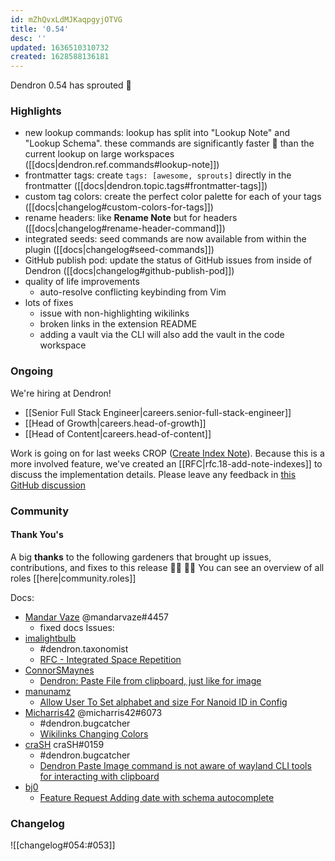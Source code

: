 ```yaml
---
id: mZhQvxLdMJKaqpgyjOTVG
title: '0.54'
desc: ''
updated: 1636510310732
created: 1628588136181
---
```


Dendron 0.54 has sprouted  🌱

### Highlights

- new lookup commands: lookup has split into "Lookup Note" and "Lookup Schema". these commands are significantly faster 🚀 than the current lookup on large workspaces ([[docs|dendron.ref.commands#lookup-note]])
- frontmatter tags: create `tags: [awesome, sprouts]` directly in the frontmatter  ([[docs|dendron.topic.tags#frontmatter-tags]])
- custom tag colors: create the perfect color palette for each of your tags ([[docs|changelog#custom-colors-for-tags]])
- rename headers: like **Rename Note** but for headers ([[docs|changelog#rename-header-command]])
- integrated seeds: seed commands are now available from within the plugin ([[docs|changelog#seed-commands]])
- GitHub publish pod: update the status of GitHub issues from inside of Dendron ([[docs|changelog#github-publish-pod]])
- quality of life improvements
    - auto-resolve conflicting keybinding from Vim 
- lots of fixes
  - issue with non-highlighting wikilinks
  - broken links in the extension README
  - adding a vault via the CLI will also add the vault in the code workspace


### Ongoing 

We're hiring at Dendron!
- [[Senior Full Stack Engineer|careers.senior-full-stack-engineer]]
- [[Head of Growth|careers.head-of-growth]]
- [[Head of Content|careers.head-of-content]]

Work is going on for last weeks CROP ([Create Index Note](https://github.com/dendronhq/dendron/issues/603)).
Because this is a more involved feature, we've created an [[RFC|rfc.18-add-note-indexes]] to discuss the implementation details. Please leave any feedback in [this GitHub discussion](https://github.com/dendronhq/dendron/discussions/1076)

### Community

#### Thank You's

A big **thanks** to the following gardeners that brought up issues, contributions, and fixes to this release :man_farmer: :woman_farmer: 
You can see an overview of all roles [[here|community.roles]]

Docs:
- [Mandar Vaze](https://github.com/mandarvaze) @mandarvaze#4457
  - fixed docs
Issues:
- [imalightbulb](https://github.com/imalightbulb)
    - #dendron.taxonomist
    - [RFC - Integrated Space Repetition](https://github.com/dendronhq/dendron/issues/1109)
- [ConnorSMaynes](https://github.com/ConnorSMaynes)
    - [Dendron: Paste File from clipboard, just like for image](https://github.com/dendronhq/dendron/issues/1090)
- [manunamz](https://github.com/manunamz)
    - [Allow User To Set alphabet and size For Nanoid ID in Config](https://github.com/dendronhq/dendron/issues/1091)
- [Micharris42](https://github.com/micharris42) @micharris42#6073
    - #dendron.bugcatcher
    - [Wikilinks Changing Colors](https://github.com/dendronhq/dendron/issues/1093)
- [craSH](https://github.com/craSH) craSH#0159
    - #dendron.bugcatcher
    - [Dendron Paste Image command is not aware of wayland CLI tools for interacting with clipboard](https://github.com/dendronhq/dendron/issues/1095)
- [bj0](https://github.com/bj0)
    - [Feature Request Adding date with schema autocomplete](https://github.com/dendronhq/dendron/issues/1107)


### Changelog
![[changelog#054:#053]]
